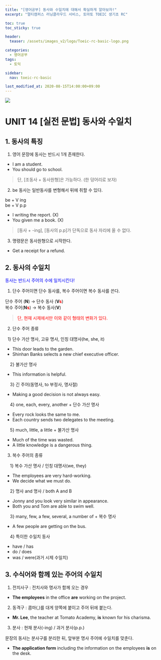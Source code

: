 ```yaml
---
title: "[영어공부] 동사와 수일치에 대해서 확실하게 알아보자!"
excerpt: "멀티캠퍼스 러닝클라우드 서비스, 토마토 TOEIC 생기초 RC"

toc: true
toc_sticky: true

header:
  teaser: /assets/images_v2/logo/Toeic-rc-basic-logo.png

categories:
  - 영어공부
tags:
  - 토익

sidebar:
  nav: toeic-rc-basic

last_modified_at: 2020-08-15T14:00:00+09:00
---
```

![](https://eliotjang.github.io/assets/images_v2/logo/Toeic-rc-basic-logo.png)

# UNIT 14 [실전 문법] 동사와 수일치

## 1. 동사의 특징

1) 영어 문장에 동사는 반드시 1개 존재한다.

- I am a student.
- You should go to school.

> 단, [조동사 + 동사원형]은 가능하다. (한 덩어리로 보자)

2) be 동사는 일반동사를 변형해서 뒤에 취할 수 있다.  

be + V ing  
be + V p.p  

- I writing the report. (X)
- You given me a book. (X)

> [동사 + -ing], [동사의 p.p]가 단독으로 동사 자리에 올 수 없다.

3) 명령문은 동사원형으로 시작한다.

- Get a receipt for a refund.

## 2. 동사의 수일치

<span style="color:blue">동사는 반드시 주어의 수에 일치시킨다!</span>  

1) 단수 주어이면 단수 동사를, 복수 주어이면 복수 동사를 쓴다.  

단수 주어 (**N**) → 단수 동사 (**V<span style="color:red">s</span>**)  
복수 주어(**N<span style="color:red">s</span>**) → 복수 동사(**V**)  

> <span style="color:red">단, 현재 시제에서만 이와 같이 형태의 변화가 있다.</span>

2) 단수 주어 종류  

&#160;&#160;1} 단수 가산 명사, 고유 명사, 인칭 대명사(he, she, it)

- This door leads to the garden.
- Shinhan Banks selects a new chief executive officer.

&nbsp;&#160;&#160;&#160;2} 불가산 명사

- This information is helpful.

&nbsp;&#160;&#160;&#160;3} 긴 주어(동명사, to 부정사, 명사절)

- Making a good decision is not always easy.

&nbsp;&#160;&#160;&#160;4} one, each, every, another + 단수 가산 명사

- Every rock looks the same to me.
- Each country sends two delegates to the meeting.

&nbsp;&#160;&#160;&#160;5} much, little, a little + 불가산 명사

- Much of the time was wasted.
- A little knowledge is a dangerous thing.

3) 복수 주어의 종류  

&#160;&#160;&#160;&#160;1} 복수 가산 명사 / 인칭 대명사(we, they)

- The employees are very hard-working.
- We decide what we must do.

&#160;&#160;&#160;&#160;2} 명사 and 명사 / both A and B

- Jonny and you look very similar in appearance.
- Both you and Tom are able to swim well.

&#160;&#160;&#160;&#160;3} many, few, a few, several, a number of + 복수 명사

- A few people are getting on the bus.

&#160;&#160;&#160;&#160;4} 특이한 수일치 동사

- have / has
- do / does
- was / were(과거 시제 수일치)

## 3. 수식어와 함께 있는 주어의 수일치

1) 전치사구 : 전치사와 명사가 함께 오는 경우

- **The employees** in the office **are** working on the project.

2) 동격구 : 콤마(,)를 대게 양쪽에 붙이고 주어 뒤에 붙는다.

- **Mr. Lee**, the teacher at Tomato Academy, **is** known for his charisma.

3) 분사 : 현재 분사(-ing) / 과거 분사(p.p.)  

문장의 동사는 분사구를 분리한 뒤, 앞부분 명사 주어에 수일치를 맞춘다.

- **The application form** including the information on the employees **is** on the desk.